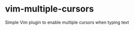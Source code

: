 vim-multiple-cursors
====================

Simple Vim plugin to enable multiple cursors when typing text
